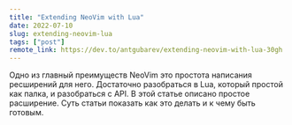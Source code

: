 ```yaml
---
title: "Extending NeoVim with Lua"
date: 2022-07-10
slug: extending-neovim-lua
tags: ["post"]
remote_link: https://dev.to/antgubarev/extending-neovim-with-lua-30gh
---
```


Одно из главный преимуществ NeoVim это простота написания ресширений для него. Достаточно разобраться в Lua,
который простой как палка, и разобраться с API. В этой статье описано простое расширение. Суть статьи показать
как это делать и к чему быть готовым.
